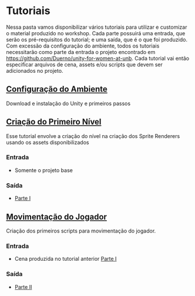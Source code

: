 # Tutoriais

Nessa pasta vamos disponibilizar vários tutoriais para utilizar e customizar o material produzido no workshop.
Cada parte possuirá uma entrada, que serão os pré-requisitos do tutorial; e uma saída, que é o que foi produzido.
Com excessão da configuração do ambiente, todos os tutoriais necessitarão como parte da entrada o projeto encontrado em https://github.com/Duerno/unity-for-women-at-unb.
Cada tutorial vai então especificar arquivos de cena, assets e/ou scripts que devem ser adicionados no projeto.

## [Configuração do Ambiente](./Ambiente.md)
  Download e instalação do Unity e primeiros passos
  
## [Criação do Primeiro Nível](./primeiroNivel.md)
  Esse tutorial envolve a criação do nível na criação dos Sprite Renderers usando os assets disponibilizados
  
### Entrada
  - Somente o projeto base
  
### Saída
  - [Parte I](https://github.com/Lizdtre/unity-for-women/tree/estrutura_cenas/workshop/Assets/Part%20I)

## [Movimentação do Jogador]()
  Criação dos primeiros scripts para movimentação do jogador.

### Entrada
  - Cena produzida no tutorial anterior [Parte I](https://github.com/Lizdtre/unity-for-women/tree/estrutura_cenas/workshop/Assets/Part%20I)

### Saída
  - [Parte II](https://github.com/Lizdtre/unity-for-women/tree/estrutura_cenas/workshop/Assets/Part%20II)
